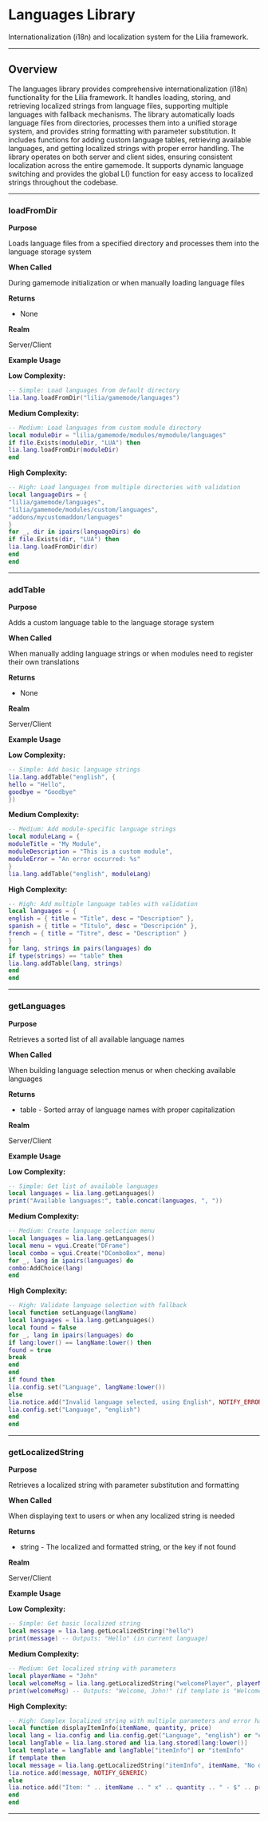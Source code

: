# Languages Library

Internationalization (i18n) and localization system for the Lilia framework.

---

## Overview

The languages library provides comprehensive internationalization (i18n) functionality for the Lilia framework. It handles loading, storing, and retrieving localized strings from language files, supporting multiple languages with fallback mechanisms. The library automatically loads language files from directories, processes them into a unified storage system, and provides string formatting with parameter substitution. It includes functions for adding custom language tables, retrieving available languages, and getting localized strings with proper error handling. The library operates on both server and client sides, ensuring consistent localization across the entire gamemode. It supports dynamic language switching and provides the global L() function for easy access to localized strings throughout the codebase.

---

### loadFromDir

**Purpose**

Loads language files from a specified directory and processes them into the language storage system

**When Called**

During gamemode initialization or when manually loading language files

**Returns**

* None

**Realm**

Server/Client

**Example Usage**

**Low Complexity:**
```lua
-- Simple: Load languages from default directory
lia.lang.loadFromDir("lilia/gamemode/languages")
```

**Medium Complexity:**
```lua
-- Medium: Load languages from custom module directory
local moduleDir = "lilia/gamemode/modules/mymodule/languages"
if file.Exists(moduleDir, "LUA") then
lia.lang.loadFromDir(moduleDir)
end
```

**High Complexity:**
```lua
-- High: Load languages from multiple directories with validation
local languageDirs = {
"lilia/gamemode/languages",
"lilia/gamemode/modules/custom/languages",
"addons/mycustomaddon/languages"
}
for _, dir in ipairs(languageDirs) do
if file.Exists(dir, "LUA") then
lia.lang.loadFromDir(dir)
end
end
```

---

### addTable

**Purpose**

Adds a custom language table to the language storage system

**When Called**

When manually adding language strings or when modules need to register their own translations

**Returns**

* None

**Realm**

Server/Client

**Example Usage**

**Low Complexity:**
```lua
-- Simple: Add basic language strings
lia.lang.addTable("english", {
hello = "Hello",
goodbye = "Goodbye"
})
```

**Medium Complexity:**
```lua
-- Medium: Add module-specific language strings
local moduleLang = {
moduleTitle = "My Module",
moduleDescription = "This is a custom module",
moduleError = "An error occurred: %s"
}
lia.lang.addTable("english", moduleLang)
```

**High Complexity:**
```lua
-- High: Add multiple language tables with validation
local languages = {
english = { title = "Title", desc = "Description" },
spanish = { title = "Título", desc = "Descripción" },
french = { title = "Titre", desc = "Description" }
}
for lang, strings in pairs(languages) do
if type(strings) == "table" then
lia.lang.addTable(lang, strings)
end
end
```

---

### getLanguages

**Purpose**

Retrieves a sorted list of all available language names

**When Called**

When building language selection menus or when checking available languages

**Returns**

* table - Sorted array of language names with proper capitalization

**Realm**

Server/Client

**Example Usage**

**Low Complexity:**
```lua
-- Simple: Get list of available languages
local languages = lia.lang.getLanguages()
print("Available languages:", table.concat(languages, ", "))
```

**Medium Complexity:**
```lua
-- Medium: Create language selection menu
local languages = lia.lang.getLanguages()
local menu = vgui.Create("DFrame")
local combo = vgui.Create("DComboBox", menu)
for _, lang in ipairs(languages) do
combo:AddChoice(lang)
end
```

**High Complexity:**
```lua
-- High: Validate language selection with fallback
local function setLanguage(langName)
local languages = lia.lang.getLanguages()
local found = false
for _, lang in ipairs(languages) do
if lang:lower() == langName:lower() then
found = true
break
end
end
if found then
lia.config.set("Language", langName:lower())
else
lia.notice.add("Invalid language selected, using English", NOTIFY_ERROR)
lia.config.set("Language", "english")
end
end
```

---

### getLocalizedString

**Purpose**

Retrieves a localized string with parameter substitution and formatting

**When Called**

When displaying text to users or when any localized string is needed

**Returns**

* string - The localized and formatted string, or the key if not found

**Realm**

Server/Client

**Example Usage**

**Low Complexity:**
```lua
-- Simple: Get basic localized string
local message = lia.lang.getLocalizedString("hello")
print(message) -- Outputs: "Hello" (in current language)
```

**Medium Complexity:**
```lua
-- Medium: Get localized string with parameters
local playerName = "John"
local welcomeMsg = lia.lang.getLocalizedString("welcomePlayer", playerName)
print(welcomeMsg) -- Outputs: "Welcome, John!" (if template is "Welcome, %s!")
```

**High Complexity:**
```lua
-- High: Complex localized string with multiple parameters and error handling
local function displayItemInfo(itemName, quantity, price)
local lang = lia.config and lia.config.get("Language", "english") or "english"
local langTable = lia.lang.stored and lia.lang.stored[lang:lower()]
local template = langTable and langTable["itemInfo"] or "itemInfo"
if template then
local message = lia.lang.getLocalizedString("itemInfo", itemName, "No description available")
lia.notice.add(message, NOTIFY_GENERIC)
else
lia.notice.add("Item: " .. itemName .. " x" .. quantity .. " - $" .. price, NOTIFY_GENERIC)
end
end
```

---

